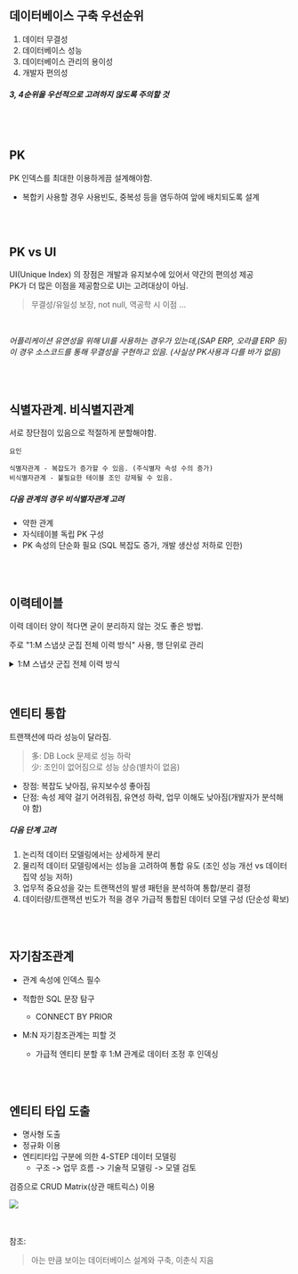 ## 데이터베이스 구축 우선순위

1. 데이터 무결성
2. 데이터베이스 성능
3. 데이터베이스 관리의 용이성
4. 개발자 편의성

##### 3, 4순위을 우선적으로 고려하지 않도록 주의할 것

<br>
<br>

## PK 
PK 인덱스를 최대한 이용하게끔 설계해야함.
* 복합키 사용할 경우 사용빈도, 중복성 등을 염두하여 앞에 배치되도록 설계

<br>
<br>


## PK vs UI
UI(Unique Index) 의 장점은 개발과 유지보수에 있어서 약간의 편의성 제공
<br>
PK가 더 많은 이점을 제공함으로 UI는 고려대상이 아님.

> 무결성/유일성 보장, not null, 역공학 시 이점 ...

<br>

_어플리케이션 유연성을 위해 UI를 사용하는 경우가 있는데,(SAP ERP, 오라클 ERP 등) <br>이 경우 소스코드를 통해 무결성을 구현하고 있음. (사실상 PK사용과 다를 바가 없음)_

<br>
<br>


## 식별자관계. 비식별지관계
서로 장단점이 있음으로 적절하게 분할해야함.


```
요인 

식별자관계 - 복잡도가 증가할 수 있음. (주식별자 속성 수의 증가)
비식별자관계 - 불필요한 테이블 조인 강제될 수 있음. 
```


##### 다음 관계의 경우 비식별자관계 고려
* 약한 관계
* 자식테이블 독립 PK 구성
* PK 속성의 단순화 필요 (SQL 복잡도 증가, 개발 생산성 저하로 인한)

<br>
<br>


## 이력테이블
이력 데이터 양이 적다면 굳이 분리하지 않는 것도 좋은 방법.

주로 "1:M 스냅샷 군집 전체 이력 방식" 사용, 행 단위로 관리 

<details>
	<summary>1:M 스냅샷 군집 전체 이력 방식</summary>
    
    마스터 테이블의 일부 컬럼들을 묶어 별도의 테이블에 마스터에 테이블의 현재정보를 포함한 모든 변경된 정보를 보관

</details>

<br>
<br>

## 엔티티 통합
트랜잭션에 따라 성능이 달라짐.
> 多: DB Lock 문제로 성능 하락
<br> 少: 조인이 없어짐으로 성능 상승(별차이 없음)

* 장점: 복잡도 낮아짐, 유지보수성 좋아짐
* 단점: 속성 제약 걸기 어려워짐, 유연성 하락, 업무 이해도 낮아짐(개발자가 분석해야 함)

##### 다음 단계 고려
1. 논리적 데이터 모델링에서는 상세하게 분리
2. 물리적 데이터 모델링에서는 성능을 고려하여 통합 유도 (조인 성능 개선 vs 데이터 집약 성능 저하)
3. 업무적 중요성을 갖는 트랜잭션의 발생 패턴을 분석하여 통합/분리 결정
4. 데이터량/트랜잭션 빈도가 적을 경우 가급적 통합된 데이터 모델 구성 (단순성 확보)

<br>
<br>


## 자기참조관계

* 관계 속성에 인덱스 필수

* 적합한 SQL 문장 탐구
    * CONNECT BY PRIOR
* M:N 자기참조관계는 피할 것
    * 가급적 엔티티 분할 후 1:M 관계로 데이터 조정 후 인덱싱


<br>
<br>


## 엔티티 타입 도출

* 명사형 도출
* 정규화 이용
* 엔티티타입 구분에 의한 4-STEP 데이터 모델링
    * 구조 -> 업무 흐름 -> 기술적 모델링 -> 모델 검토

검증으로 CRUD Matrix(상관 매트릭스) 이용

<img src = "https://www.visual-expert.com/images/blog-CRUD-Matrix.png" />

<br>
<br>
<br>

참조:
> 아는 만큼 보이는 데이터베이스 설계와 구축, 이춘식 지음
